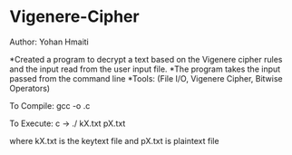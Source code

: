 # Vigenere-Cipher
Author: Yohan Hmaiti

*Created a program to decrypt a text based on the Vigenere cipher rules and the input read from the user input file.
*The program takes the input passed from the command line
*Tools: (File I/O, Vigenere Cipher, Bitwise Operators)

To Compile: 
 gcc -o <filename> <filename>.c

To Execute: 
 c -> ./<filename> kX.txt pX.txt
 
 where kX.txt is the keytext file
 and pX.txt is plaintext file
